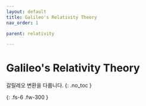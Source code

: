 ```yaml
---
layout: default
title: Galileo's Relativity Theory
nav_order: 1

parent: relativity

---
```


# Galileo's Relativity Theory
갈릴레오 변환을 다룹니다.
{: .no_toc }


{: .fs-6 .fw-300 }
